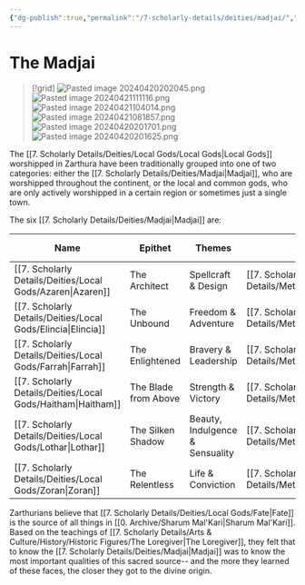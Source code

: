 ```yaml
---
{"dg-publish":true,"permalink":"/7-scholarly-details/deities/madjai/","noteIcon":""}
---
```


# The Madjai

>[!grid]
>![Pasted image 20240420202045.png](/img/user/x.%20Assets/Attachments/Pasted%20image%2020240420202045.png)
>![Pasted image 20240421111116.png](/img/user/x.%20Assets/Attachments/Pasted%20image%2020240421111116.png)
>![Pasted image 20240421104014.png](/img/user/x.%20Assets/Attachments/Pasted%20image%2020240421104014.png)
>![Pasted image 20240421081857.png](/img/user/x.%20Assets/Attachments/Pasted%20image%2020240421081857.png)
>![Pasted image 20240420201701.png](/img/user/x.%20Assets/Attachments/Pasted%20image%2020240420201701.png)
>![Pasted image 20240420201625.png](/img/user/x.%20Assets/Attachments/Pasted%20image%2020240420201625.png)

The [[7. Scholarly Details/Deities/Local Gods/Local Gods\|Local Gods]] worshipped in Zarthura have been traditionally grouped into one of two categories: either the [[7. Scholarly Details/Deities/Madjai\|Madjai]], who are worshipped throughout the continent, or the local and common gods, who are only actively worshipped in a certain region or sometimes just a single town. 

The six [[7. Scholarly Details/Deities/Madjai\|Madjai]] are: 

| Name                                                       | Epithet              | Themes                          | Essence     | Element | Key Stat |
| ---------------------------------------------------------- | -------------------- | ------------------------------- | ----------- | ------- | -------- |
| [[7. Scholarly Details/Deities/Local Gods/Azaren\|Azaren]]                                                 | The Architect        | Spellcraft & Design             | [[7. Scholarly Details/Metaphysics/Essences/Tesseri/Varuna\|Varuna]]  | Water   | INT      |
| [[7. Scholarly Details/Deities/Local Gods/Elincia\|Elincia]]                                                | The Unbound          | Freedom & Adventure             | [[7. Scholarly Details/Metaphysics/Essences/Tesseri/Bhumi\|Bhumi]]   | Earth   | DEX      |
| [[7. Scholarly Details/Deities/Local Gods/Farrah\|Farrah]]                                                 | The Enlightened      | Bravery & Leadership            | [[7. Scholarly Details/Metaphysics/Essences/Polarities/Radiant\|Radiant]] | Light   | WIS      |
| [[7. Scholarly Details/Deities/Local Gods/Haitham\|Haitham]]                                                | The Blade from Above | Strength & Victory              | [[7. Scholarly Details/Metaphysics/Essences/Tesseri/Pavana\|Pavana]]  | Air     | STR      |
| [[7. Scholarly Details/Deities/Local Gods/Lothar\|Lothar]] | The Silken Shadow    | Beauty, Indulgence & Sensuality | [[7. Scholarly Details/Metaphysics/Essences/Polarities/Void\|Void]]    | Dark    | CHA      |
| [[7. Scholarly Details/Deities/Local Gods/Zoran\|Zoran]]                                                  | The Relentless       | Life & Conviction               | [[7. Scholarly Details/Metaphysics/Essences/Tesseri/Agni\|Agni]]    | Fire    | CON      |{ #Attributes}


Zarthurians believe that [[7. Scholarly Details/Deities/Local Gods/Fate\|Fate]] is the source of all things in [[0. Archive/Sharum Mal'Kari\|Sharum Mal'Kari]]. Based on the teachings of [[7. Scholarly Details/Arts & Culture/History/Historic Figures/The Loregiver\|The Loregiver]], they felt that to know the [[7. Scholarly Details/Deities/Madjai\|Madjai]] was to know the most important qualities of this sacred source-- and the more they learned of these faces, the closer they got to the divine origin. 